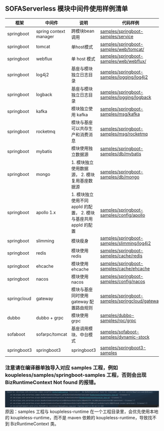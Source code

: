 ## SOFAServerless 模块中间件使用样例清单

| 框架          | 中间件                    | 说明                                          | 代码样例                                                                                                                                                     |
|-------------|------------------------|---------------------------------------------|----------------------------------------------------------------------------------------------------------------------------------------------------------|
| springboot  | spring context manager | 跨模块bean调用                                   | [samples/springboot-samples/service](https://github.com/koupleless/koupleless/tree/main/samples/springboot-samples/service)                              |  
| springboot  | tomcat                 | 单host模式                                     | [samples/springboot-samples/web/tomcat/](https://github.com/koupleless/koupleless/tree/main/samples/springboot-samples/tree/master/samples/web/tomcat)                          | 
| springboot  | webflux                | 单 host 模式                                   | [samples/springboot-samples/web/webflux/](https://github.com/koupleless/koupleless/tree/main/samples/springboot-samples/tree/master/samples/web/webflux) |
| springboot  | log4j2                 | 基座与模块独立日志目录                                 | [samples/springboot-samples/logging/log4j2](https://github.com/koupleless/koupleless/tree/main/samples/springboot-samples/logging/log4j2)                |
| springboot  | logback                | 基座与模块独立日志目录                                 | [samples/springboot-samples/logging/logback](https://github.com/koupleless/koupleless/tree/main/samples/springboot-samples/logging/logback)              |  
| springboot  | kafka                  | 模块独立使用 kafka                                | [samples/springboot-samples/msg/kafka](https://github.com/koupleless/koupleless/tree/main/samples/springboot-samples/msg/kafka/)                         |
| springboot  | rocketmq               | 模块与基座可以共存生产和消费消息                            | [samples/springboot-samples/msg/rocketmq](https://github.com/koupleless/koupleless/tree/main/samples/springboot-samples/msg/rocketmq/)                   |
| springboot  | mybatis                | 模块使用独立数据源                                   | [samples/springboot-samples/db/mybatis](https://github.com/koupleless/koupleless/tree/main/samples/springboot-samples/db/mybatis)                        |
| springboot  | mongo                  | 1. 模块独立使用数据源， 2. 模块复用基座数据源                  | [samples/springboot-samples/db/mongo](https://github.com/koupleless/koupleless/tree/main/samples/springboot-samples/db/mongo)                            |
| springboot  | apollo 1.x             | 1. 模块独立使用不同 appId 的配置， 2. 模块与基座共用 appId 的配置 | [samples/springboot-samples/config/apollo](https://github.com/koupleless/koupleless/tree/main/samples/springboot-samples/config/apollo)                  |
| springboot  | slimming               | 模块瘦身                                        | [samples/springboot-samples/slimming/log4j2](https://github.com/koupleless/koupleless/tree/main/samples/springboot-samples/slimming/log4j2)              |
| springboot  | redis                  | 模块使用 redis                                  | [samples/springboot-samples/cache/redis](https://github.com/koupleless/koupleless/tree/main/samples/springboot-samples/cache/redis)                      |
| springboot  | ehcache                | 模块使用 ehcache                                | [samples/springboot-samples/cache/ehcache](https://github.com/koupleless/koupleless/tree/main/samples/springboot-samples/cache/ehcache)                  |
| springboot  | nacos                  | 模块使用 nacos                                  | [samples/springboot-samples/config/nacos](https://github.com/koupleless/koupleless/tree/main/samples/springboot-samples/config/nacos)                    |
| springcloud | gateway                | 模块与基座同时使用 gateway 配置路由规则                    | [samples/springboot-samples/springcloud/gateway](https://github.com/koupleless/koupleless/tree/main/samples/springboot-samples/springcloud/gateway)      |
| dubbo       | dubbo + grpc           | 模块使用 grpc                                   | [samples/dubbo-samples/rpc/grpc](https://github.com/koupleless/koupleless/tree/main/samples/dubbo-samples/rpc/grpc)                                      |
| sofaboot    | sofarpc/tomcat         | 基座调用模块、中台模式                                 | [samples/sofaboot-samples/dynamic-stock](https://github.com/koupleless/koupleless/tree/main/samples/sofaboot-samples/dynamic-stock)                      | 
| springboot3 | springboot3            | springboot3                                 | [samples/springboot3-samples](https://github.com/koupleless/koupleless/tree/main/samples/springboot3-samples)                                            |       |
### 注意请在编译器单独导入对应 samples 工程，例如 koupleless/samples/springboot-samples 工程，否则会出现 BizRuntimeContext Not found 的报错。
![biz runtime context not found](bizruntimecontext_not_found.png)
原因：samples 工程与 koupleless-runtime 在一个工程目录里，会优先使用本地的 koupleless-runtime，而不是 maven 依赖的 koupleless-runtime，导致找不到 BizRuntimeContext 类。
